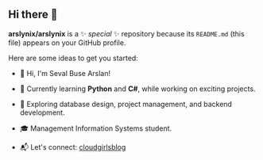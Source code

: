 ## Hi there 👋

**arslynix/arslynix** is a ✨ _special_ ✨ repository because its `README.md` (this file) appears on your GitHub profile.

Here are some ideas to get you started:

- 👋 Hi, I'm Seval Buse Arslan!  
- 🌱 Currently learning **Python** and **C#**, while working on exciting projects.  
- 🚀 Exploring database design, project management, and backend development.  
- 🎓 Management Information Systems student. 

- 📬 Let's connect: [cloudgirlsblog](https://instagram.com/cloudgirlsblog)  
